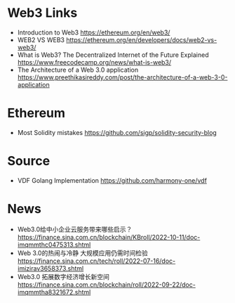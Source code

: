 # Web3 Links


- Introduction to Web3  https://ethereum.org/en/web3/
- WEB2 VS WEB3 https://ethereum.org/en/developers/docs/web2-vs-web3/
- What is Web3? The Decentralized Internet of the Future Explained https://www.freecodecamp.org/news/what-is-web3/
- The Architecture of a Web 3.0 application https://www.preethikasireddy.com/post/the-architecture-of-a-web-3-0-application


# Ethereum
- Most Solidity mistakes https://github.com/sigp/solidity-security-blog


# Source

- VDF Golang Implementation https://github.com/harmony-one/vdf

# News

- Web3.0给中小企业云服务带来哪些启示？ https://finance.sina.com.cn/blockchain/KBroll/2022-10-11/doc-imqmmthc0475313.shtml
- Web 3.0的热闹与冷静 大规模应用仍需时间检验
https://finance.sina.com.cn/tech/roll/2022-07-16/doc-imizirav3658373.shtml
- Web3.0 拓展数字经济增长新空间
https://finance.sina.com.cn/blockchain/roll/2022-09-22/doc-imqmmtha8321672.shtml
